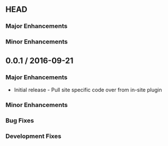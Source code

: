 ## HEAD

### Major Enhancements

### Minor Enhancements
 
## 0.0.1 / 2016-09-21

### Major Enhancements
 * Initial release - Pull site specific code over from in-site plugin

### Minor Enhancements

### Bug Fixes

### Development Fixes

